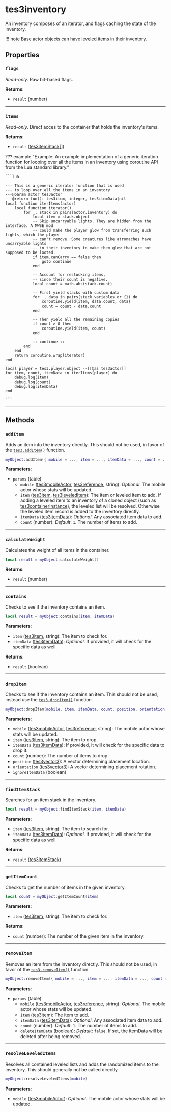 # tes3inventory
<div class="search_terms" style="display: none">tes3inventory, inventory</div>

<!---
	This file is autogenerated. Do not edit this file manually. Your changes will be ignored.
	More information: https://github.com/MWSE/MWSE/tree/master/docs
-->

An inventory composes of an iterator, and flags caching the state of the inventory.

!!! note
	Base actor objects can have [leveled items](./tes3leveledItem.md) in their inventory.


## Properties

### `flags`
<div class="search_terms" style="display: none">flags</div>

*Read-only*. Raw bit-based flags.

**Returns**:

* `result` (number)

***

### `items`
<div class="search_terms" style="display: none">items</div>

*Read-only*. Direct acces to the container that holds the inventory's items.

**Returns**:

* `result` ([tes3itemStack](../types/tes3itemStack.md)[])

??? example "Example: An example implementation of a generic iteration function for looping over all the items in an inventory using coroutine API from the Lua standard library."

	```lua
	
	--- This is a generic iterator function that is used
	--- to loop over all the items in an inventory
	---@param actor tes3actor
	---@return fun(): tes3item, integer, tes3itemData|nil
	local function iterItems(actor)
		local function iterator()
			for _, stack in pairs(actor.inventory) do
				local item = stack.object
				-- Skip uncarryable lights. They are hidden from the interface. A MWSE mod
				-- could make the player glow from transferring such lights, which the player
				-- can't remove. Some creatures like atronaches have uncarryable lights
				-- in their inventory to make them glow that are not supposed to be looted.
				if item.canCarry == false then
					goto continue
				end
	
				-- Account for restocking items,
				-- since their count is negative.
				local count = math.abs(stack.count)
	
				-- First yield stacks with custom data
				for _, data in pairs(stack.variables or {}) do
					coroutine.yield(item, data.count, data)
					count = count - data.count
				end
	
				-- Then yield all the remaining copies
				if count > 0 then
					coroutine.yield(item, count)
				end
	
				:: continue ::
			end
		end
		return coroutine.wrap(iterator)
	end
	
	local player = tes3.player.object --[[@as tes3actor]]
	for item, count, itemData in iterItems(player) do
		debug.log(item)
		debug.log(count)
		debug.log(itemData)
	end

	```

***

## Methods

### `addItem`
<div class="search_terms" style="display: none">additem, item</div>

Adds an item into the inventory directly. This should not be used, in favor of the [`tes3.addItem()`](https://mwse.github.io/MWSE/apis/tes3/#tes3additem) function.

```lua
myObject:addItem({ mobile = ..., item = ..., itemData = ..., count = ... })
```

**Parameters**:

* `params` (table)
	* `mobile` ([tes3mobileActor](../types/tes3mobileActor.md), [tes3reference](../types/tes3reference.md), string): *Optional*. The mobile actor whose stats will be updated.
	* `item` ([tes3item](../types/tes3item.md), [tes3leveledItem](../types/tes3leveledItem.md)): The item or leveled item to add. If adding a leveled item to an inventory of a cloned object (such as [tes3containerInstance](../types/tes3containerInstance.md)), the leveled list will be resolved. Otherwise the leveled item record is added to the inventory directly.
	* `itemData` ([tes3itemData](../types/tes3itemData.md)): *Optional*. Any associated item data to add.
	* `count` (number): *Default*: `1`. The number of items to add.

***

### `calculateWeight`
<div class="search_terms" style="display: none">calculateweight</div>

Calculates the weight of all items in the container.

```lua
local result = myObject:calculateWeight()
```

**Returns**:

* `result` (number)

***

### `contains`
<div class="search_terms" style="display: none">contains</div>

Checks to see if the inventory contains an item.

```lua
local result = myObject:contains(item, itemData)
```

**Parameters**:

* `item` ([tes3item](../types/tes3item.md), string): The item to check for.
* `itemData` ([tes3itemData](../types/tes3itemData.md)): *Optional*. If provided, it will check for the specific data as well.

**Returns**:

* `result` (boolean)

***

### `dropItem`
<div class="search_terms" style="display: none">dropitem</div>

Checks to see if the inventory contains an item. This should not be used, instead use the [`tes3.dropItem()`](https://mwse.github.io/MWSE/apis/tes3/#tes3dropitem) function.

```lua
myObject:dropItem(mobile, item, itemData, count, position, orientation, ignoreItemData)
```

**Parameters**:

* `mobile` ([tes3mobileActor](../types/tes3mobileActor.md), [tes3reference](../types/tes3reference.md), string): The mobile actor whose stats will be updated.
* `item` ([tes3item](../types/tes3item.md), string): The item to drop.
* `itemData` ([tes3itemData](../types/tes3itemData.md)): If provided, it will check for the specific data to drop it.
* `count` (number): The number of items to drop.
* `position` ([tes3vector3](../types/tes3vector3.md)): A vector determining placement location.
* `orientation` ([tes3vector3](../types/tes3vector3.md)): A vector determining placement rotation.
* `ignoreItemData` (boolean)

***

### `findItemStack`
<div class="search_terms" style="display: none">finditemstack, itemstack</div>

Searches for an item stack in the inventory.

```lua
local result = myObject:findItemStack(item, itemData)
```

**Parameters**:

* `item` ([tes3item](../types/tes3item.md), string): The item to search for.
* `itemData` ([tes3itemData](../types/tes3itemData.md)): *Optional*. If provided, it will check for the specific data as well.

**Returns**:

* `result` ([tes3itemStack](../types/tes3itemStack.md))

***

### `getItemCount`
<div class="search_terms" style="display: none">getitemcount, itemcount</div>

Checks to get the number of items in the given inventory.

```lua
local count = myObject:getItemCount(item)
```

**Parameters**:

* `item` ([tes3item](../types/tes3item.md), string): The item to check for.

**Returns**:

* `count` (number): The number of the given item in the inventory.

***

### `removeItem`
<div class="search_terms" style="display: none">removeitem, item</div>

Removes an item from the inventory directly. This should not be used, in favor of the [`tes3.removeItem()`](https://mwse.github.io/MWSE/apis/tes3/#tes3removeitem) function.

```lua
myObject:removeItem({ mobile = ..., item = ..., itemData = ..., count = ..., deleteItemData = ... })
```

**Parameters**:

* `params` (table)
	* `mobile` ([tes3mobileActor](../types/tes3mobileActor.md), [tes3reference](../types/tes3reference.md), string): *Optional*. The mobile actor whose stats will be updated.
	* `item` ([tes3item](../types/tes3item.md)): The item to add.
	* `itemData` ([tes3itemData](../types/tes3itemData.md)): *Optional*. Any associated item data to add.
	* `count` (number): *Default*: `1`. The number of items to add.
	* `deleteItemData` (boolean): *Default*: `false`. If set, the itemData will be deleted after being removed.

***

### `resolveLeveledItems`
<div class="search_terms" style="display: none">resolveleveleditems</div>

Resolves all contained leveled lists and adds the randomized items to the inventory. This should generally not be called directly.

```lua
myObject:resolveLeveledItems(mobile)
```

**Parameters**:

* `mobile` ([tes3mobileActor](../types/tes3mobileActor.md)): *Optional*. The mobile actor whose stats will be updated.

